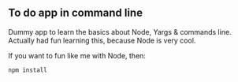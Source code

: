 ## To do app in command line

Dummy app to learn the basics about Node, Yargs & commands line. Actually had fun learning this, because Node is very cool.

If you want to fun like me with Node, then:

````
npm install
````
